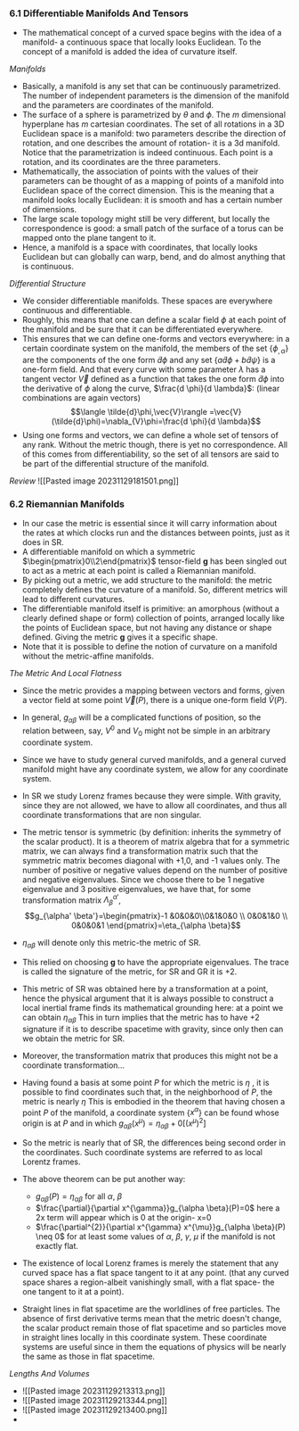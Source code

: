 
### 6.1 Differentiable Manifolds And Tensors

- The mathematical concept of a curved space begins with the idea of a manifold- a continuous space that locally looks Euclidean. To the concept of a manifold is added the idea of curvature itself.

*Manifolds*
- Basically, a manifold is any set that can be continuously parametrized. The number of independent parameters is the dimension of the manifold and the parameters are coordinates of the manifold.
- The surface of a sphere is parametrized by $\theta$ and $\phi$. The $m$ dimensional hyperplane has $m$ cartesian coordinates. The set of all rotations in a 3D Euclidean space is a manifold: two parameters describe the direction of rotation, and one describes the amount of rotation- it is a 3d manifold. Notice that the parametrization is indeed continuous. Each point is a rotation, and its coordinates are the three parameters.
- Mathematically, the association of points with the values of their parameters can be thought of as a mapping of points of a manifold into Euclidean space of the correct dimension. This is the meaning that a manifold looks locally Euclidean: it is smooth and has a certain number of dimensions. 
- The large scale topology might still be very different, but locally the correspondence is good: a small patch of the surface of a torus can be mapped onto the plane tangent to it.
- Hence, a manifold is a space with coordinates, that locally looks Euclidean but can globally can warp, bend, and do almost anything that is continuous.

*Differential Structure*
- We consider differentiable manifolds. These spaces are everywhere continuous and differentiable. 
- Roughly, this means that one can define a scalar field $\phi$ at each point of the manifold and be sure that it can be differentiated everywhere.
- This ensures that we can define one-forms and vectors everywhere: in a certain coordinate system on the manifold, the members of the set {$\phi_{,\alpha}$} are the components of the one form $\tilde{d}\phi$ and any set {$a \tilde{d}\phi +b \tilde{d}\psi$} is a one-form field. And that every curve with some parameter $\lambda$ has a tangent vector $\vec{V}$ defined as a function that takes the one form $\tilde{d}\phi$ into the derivative of $\phi$ along the curve, $\frac{d \phi}{d \lambda}$: (linear combinations are again vectors) $$\langle \tilde{d}\phi,\vec{V}\rangle =\vec{V}(\tilde{d}\phi)=\nabla_{V}\phi=\frac{d \phi}{d \lambda}$$
- Using one forms and vectors, we can define a whole set of tensors of any rank. Without the metric though, there is yet no correspondence. All of this comes from differentiability, so the set of all tensors are said to be part of the differential structure of the manifold.

*Review*
![[Pasted image 20231129181501.png]]

### 6.2 Riemannian Manifolds

- In our case the metric is essential since it will carry information about the rates at which clocks run and the distances between points, just as it does in SR.
- A differentiable manifold on which a symmetric $\begin{pmatrix}0\\2\end{pmatrix}$ tensor-field **g** has been singled out to act as a metric at each point is called a Riemannian manifold.
- By picking out a metric, we add structure to the manifold: the metric completely defines the curvature of a manifold. So, different metrics will lead to different curvatures.
- The differentiable manifold itself is primitive: an amorphous (without a clearly defined shape or form) collection of points, arranged locally like the points of Euclidean space, but not having any distance or shape defined. Giving the metric **g** gives it a specific shape.
- Note that it is possible to define the notion of curvature on a manifold without the metric-affine manifolds.

*The Metric And Local Flatness*
- Since the metric provides a mapping between vectors and forms, given a vector field at some point $\vec{V}(P)$, there is a unique one-form field $\tilde{V}(P)$.
- In general, $g_{\alpha \beta}$ will be a complicated functions of position, so the relation between, say, $V^{0}$ and $V_{0}$ might not be simple in an arbitrary coordinate system.
- Since we have to study general curved manifolds, and a general curved manifold might have any coordinate system, we allow for any coordinate system.
- In SR we study Lorenz frames because they were simple. With gravity, since they are not allowed, we have to allow all coordinates, and thus all coordinate transformations that are non singular.
- The metric tensor is symmetric (by definition: inherits the symmetry of the scalar product). It is a theorem of matrix algebra that for a symmetric matrix, we can always find a transformation matrix such that the symmetric matrix becomes diagonal with +1,0, and -1 values only. The number of positive or negative values depend on the number of positive and negative eigenvalues. Since we choose there to be 1 negative eigenvalue and 3 positive eigenvalues, we have that, for some transformation matrix $\Lambda^{\alpha'}_{\beta}$, $$g_{\alpha' \beta'}=\begin{pmatrix}-1 &0&0&0\\0&1&0&0 \\ 0&0&1&0 \\ 0&0&0&1 \end{pmatrix}=\eta_{\alpha \beta}$$
- $\eta_{\alpha \beta}$ will denote only this metric-the metric of SR.
- This relied on choosing **g** to have the appropriate eigenvalues. The trace is called the signature of the metric, for SR and GR it is +2.
- This metric of SR was obtained here by a transformation at a point, hence the physical argument that it is always possible to construct a local inertial frame finds its mathematical grounding here: at a point we can obtain $\eta_{\alpha \beta}$  This in turn implies that the metric has to have +2 signature if it is to describe spacetime with gravity, since only then can we obtain the metric for SR.
- Moreover, the transformation matrix that produces this might not be a coordinate transformation...
- Having found a basis at some point $P$ for which the metric is $\eta$ , it is possible to find coordinates such that, in the neighborhood of $P$, the metric is nearly $\eta$  This is embodied in the theorem that having chosen a point $P$ of the manifold, a coordinate system {$x^{\alpha}$} can be found whose origin is at $P$ and in which $g_{\alpha \beta}(x^{\mu})=\eta_{\alpha \beta}+0[(x^{\mu})^{2}]$
- So the metric is nearly that of SR, the differences being second order in the coordinates. Such coordinate systems are referred to as local Lorentz frames.
- The above theorem can be put another way:
	- $g_{\alpha \beta}(P)=\eta_{\alpha \beta}$ for all $\alpha, \ \beta$
	- $\frac{\partial}{\partial x^{\gamma}}g_{\alpha \beta}(P)=0$  here a 2x term will appear which is 0 at the origin- x=0
	- $\frac{\partial^{2}}{\partial x^{\gamma} x^{\mu}}g_{\alpha \beta}(P) \neq 0$  for at least some values of $\alpha, \ \beta, \ \gamma, \ \mu$ if the manifold is not exactly flat. 

- The existence of local Lorenz frames is merely the statement that any curved space has a flat space tangent to it at any point. (that any curved space shares a region-albeit vanishingly small, with a flat space- the one tangent to it at a point).
- Straight lines in flat spacetime are the worldlines of free particles. The absence of first derivative terms mean that the metric doesn't change, the scalar product remain those of flat spacetime and so particles move in straight lines locally in this coordinate system. These coordinate systems are useful since in them the equations of physics will be nearly the same as those in flat spacetime.

*Lengths And Volumes*
- ![[Pasted image 20231129213313.png]]
- ![[Pasted image 20231129213344.png]]
- ![[Pasted image 20231129213400.png]]
- 